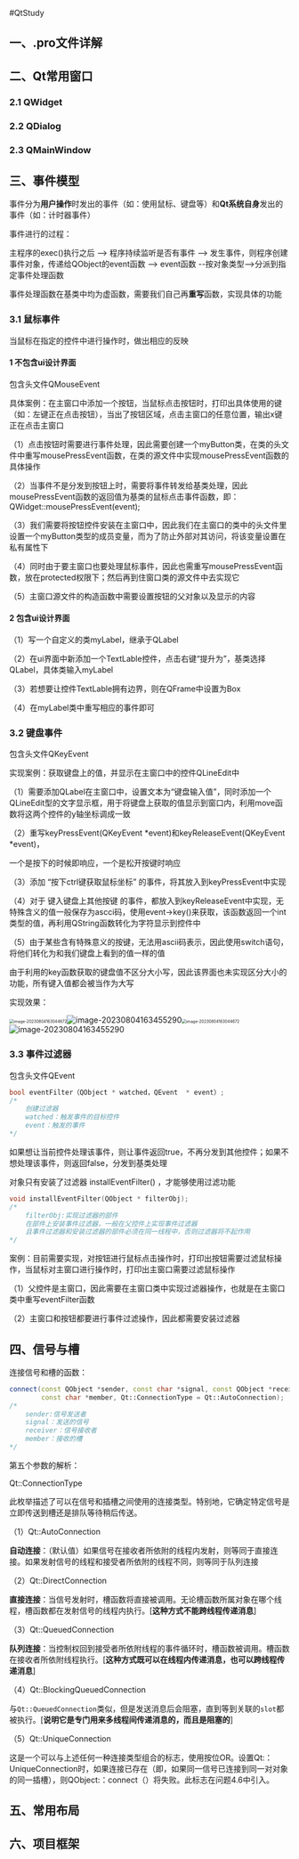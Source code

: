 #QtStudy

## 一、.pro文件详解



## 二、Qt常用窗口

### 2.1 QWidget



### 2.2 QDialog



### 2.3 QMainWindow



## 三、事件模型

事件分为**用户操作**时发出的事件（如：使用鼠标、键盘等）和**Qt系统自身**发出的事件（如：计时器事件）

事件进行的过程：

主程序的exec()执行之后 --> 程序持续监听是否有事件 --> 发生事件，则程序创建事件对象，传递给QObject的event函数 --> event函数 --按对象类型-->分派到指定事件处理函数 

事件处理函数在基类中均为虚函数，需要我们自己再**重写**函数，实现具体的功能

### 3.1 鼠标事件

当鼠标在指定的控件中进行操作时，做出相应的反映

#### 1 不包含ui设计界面

包含头文件QMouseEvent

具体案例：在主窗口中添加一个按钮，当鼠标点击按钮时，打印出具体使用的键（如：左键正在点击按钮），当出了按钮区域，点击主窗口的任意位置，输出x键正在点击主窗口

（1）点击按钮时需要进行事件处理，因此需要创建一个myButton类，在类的头文件中重写mousePressEvent函数，在类的源文件中实现mousePressEvent函数的具体操作

（2）当事件不是分发到按钮上时，需要将事件转发给基类处理，因此mousePressEvent函数的返回值为基类的鼠标点击事件函数，即：QWidget::mousePressEvent(event);

（3）我们需要将按钮控件安装在主窗口中，因此我们在主窗口的类中的头文件里设置一个myButton类型的成员变量，而为了防止外部对其访问，将该变量设置在私有属性下

（4）同时由于要主窗口也要处理鼠标事件，因此也需重写mousePressEvent函数，放在protected权限下；然后再到住窗口类的源文件中去实现它

（5）主窗口源文件的构造函数中需要设置按钮的父对象以及显示的内容

#### 2 包含ui设计界面

（1）写一个自定义的类myLabel，继承于QLabel

（2）在ui界面中新添加一个TextLable控件，点击右键“提升为”，基类选择QLabel，具体类输入myLabel

（3）若想要让控件TextLable拥有边界，则在QFrame中设置为Box

（4）在myLabel类中重写相应的事件即可

### 3.2 键盘事件

包含头文件QKeyEvent

实现案例：获取键盘上的值，并显示在主窗口中的控件QLineEdit中

（1）需要添加QLabel在主窗口中，设置文本为“键盘输入值”，同时添加一个QLineEdit型的文字显示框，用于将键盘上获取的值显示到窗口内，利用move函数将这两个控件的y轴坐标调成一致

（2）重写keyPressEvent(QKeyEvent *event)和keyReleaseEvent(QKeyEvent *event)，

一个是按下的时候即响应，一个是松开按键时响应

（3）添加 “按下ctrl键获取鼠标坐标” 的事件，将其放入到keyPressEvent中实现

（4）对于 键入键盘上其他按键 的事件，都放入到keyReleaseEvent中实现，无特殊含义的值一般保存为ascci码，使用event->key()来获取，该函数返回一个int类型的值，再利用QString函数转化为字符显示到控件中

（5）由于某些含有特殊意义的按键，无法用ascii码表示，因此使用switch语句，将他们转化为和我们键盘上看到的值一样的值

由于利用的key函数获取的键盘值不区分大小写，因此该界面也未实现区分大小的功能，所有键入值都会被当作为大写

实现效果：

<img src="C:\Users\jiafeng\AppData\Roaming\Typora\typora-user-images\image-20230804163044672.png" alt="image-20230804163044672" style="zoom: 50%;" />![image-20230804163455290](C:\Users\jiafeng\AppData\Roaming\Typora\typora-user-images\image-20230804163455290.png)<img src="C:\Users\jiafeng\AppData\Roaming\Typora\typora-user-images\image-20230804163044672.png" alt="image-20230804163044672" style="zoom: 50%;" />![image-20230804163455290](C:\Users\jiafeng\AppData\Roaming\Typora\typora-user-images\image-20230804163455290.png)

### 3.3 事件过滤器

包含头文件QEvent

```c++
bool eventFilter（QObject * watched，QEvent  * event）;
/*
	创建过滤器
	watched：触发事件的目标控件
	event：触发的事件
*/
```

如果想让当前控件处理该事件，则让事件返回true，不再分发到其他控件；如果不想处理该事件，则返回false，分发到基类处理

对象只有安装了过滤器 installEventFilter() ，才能够使用过滤功能

```c++
void installEventFilter(QObject * filterObj);
/*
	filterObj:实现过滤器的部件
	在部件上安装事件过滤器，一般在父控件上实现事件过滤器
	且事件过滤器和安装过滤器的部件必须在同一线程中，否则过滤器将不起作用
*/
```

案例：目前需要实现，对按钮进行鼠标点击操作时，打印出按钮需要过滤鼠标操作，当鼠标对主窗口进行操作时，打印出主窗口需要过滤鼠标操作

（1）父控件是主窗口，因此需要在主窗口类中实现过滤器操作，也就是在主窗口类中重写eventFilter函数

（2）主窗口和按钮都要进行事件过滤操作，因此都需要安装过滤器

## 四、信号与槽

连接信号和槽的函数：

```c++
connect(const QObject *sender, const char *signal, const QObject *receiver, 
        const char *member, Qt::ConnectionType = Qt::AutoConnection);
/*
	sender:信号发送者
	signal：发送的信号
	receiver：信号接收者
	member：接收的槽
*/
```

第五个参数的解析：

Qt::ConnectionType

此枚举描述了可以在信号和插槽之间使用的连接类型。特别地，它确定特定信号是立即传送到槽还是排队等待稍后传送。

（1）Qt::AutoConnection

**自动连接**：（默认值）如果信号在接收者所依附的线程内发射，则等同于直接连接。如果发射信号的线程和接受者所依附的线程不同，则等同于队列连接

（2）Qt::DirectConnection

**直接连接**：当信号发射时，槽函数将直接被调用。无论槽函数所属对象在哪个线程，槽函数都在发射信号的线程内执行。[**这种方式不能跨线程传递消息**]

（3）Qt::QueuedConnection

**队列连接**：当控制权回到接受者所依附线程的事件循环时，槽函数被调用。槽函数在接收者所依附线程执行。[**这种方式既可以在线程内传递消息，也可以跨线程传递消息**]

（4）Qt::BlockingQueuedConnection

与`Qt::QueuedConnection`类似，但是发送消息后会阻塞，直到等到关联的`slot`都被执行。[**说明它是专门用来多线程间传递消息的，而且是阻塞的**]

（5）Qt::UniqueConnection

这是一个可以与上述任何一种连接类型组合的标志，使用按位OR。设置Qt:：UniqueConnection时，如果连接已存在（即，如果同一信号已连接到同一对对象的同一插槽），则QObject:：connect（）将失败。此标志在问题4.6中引入。

## 五、常用布局



## 六、项目框架